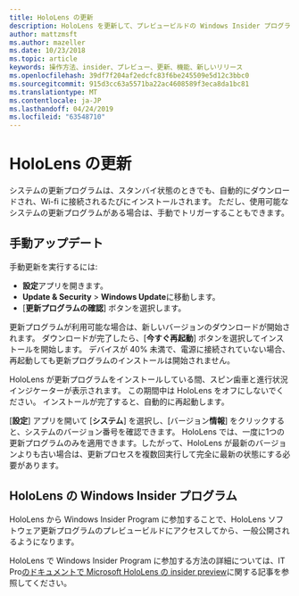 ```yaml
---
title: HoloLens の更新
description: HoloLens を更新して、プレビュービルドの Windows Insider プログラムに参加する方法。
author: mattzmsft
ms.author: mazeller
ms.date: 10/23/2018
ms.topic: article
keywords: 操作方法、insider、プレビュー、更新、機能、新しいリリース
ms.openlocfilehash: 39df7f204af2edcfc83f6be245509e5d12c3bbc0
ms.sourcegitcommit: 915d3cc63a5571ba22ac4608589f3eca8da1bc81
ms.translationtype: MT
ms.contentlocale: ja-JP
ms.lasthandoff: 04/24/2019
ms.locfileid: "63548710"
---
```

# <a name="updating-hololens"></a>HoloLens の更新

システムの更新プログラムは、スタンバイ状態のときでも、自動的にダウンロードされ、Wi-fi に接続されるたびにインストールされます。 ただし、使用可能なシステムの更新プログラムがある場合は、手動でトリガーすることもできます。

## <a name="manual-update"></a>手動アップデート

手動更新を実行するには:
* **設定**アプリを開きます。
* **Update & Security** > **Windows Update**に移動します。
* [**更新プログラムの確認**] ボタンを選択します。

更新プログラムが利用可能な場合は、新しいバージョンのダウンロードが開始されます。 ダウンロードが完了したら、[**今すぐ再起動**] ボタンを選択してインストールを開始します。 デバイスが 40% 未満で、電源に接続されていない場合、再起動しても更新プログラムのインストールは開始されません。

HoloLens が更新プログラムをインストールしている間、スピン歯車と進行状況インジケーターが表示されます。 この期間中は HoloLens をオフにしないでください。 インストールが完了すると、自動的に再起動します。

[**設定**] アプリを開いて [**システム**] を選択し、[バージョン**情報**] をクリックすると、システムのバージョン番号を確認できます。 HoloLens では、一度に1つの更新プログラムのみを適用できます。したがって、HoloLens が最新のバージョンよりも古い場合は、更新プロセスを複数回実行して完全に最新の状態にする必要があります。

## <a name="windows-insider-program-on-hololens"></a>HoloLens の Windows Insider プログラム

HoloLens から Windows Insider Program に参加することで、HoloLens ソフトウェア更新プログラムのプレビュービルドにアクセスしてから、一般公開されるようになります。

HoloLens で Windows Insider Program に参加する方法の詳細については、IT Pro[のドキュメントで Microsoft HoloLens の insider preview](https://docs.microsoft.com/hololens/hololens-insider)に関する記事を参照してください。
